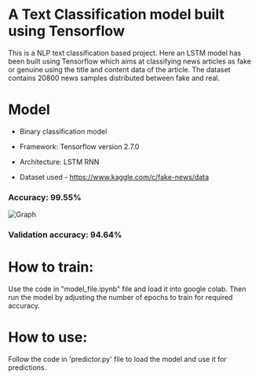 # A Text Classification model built using Tensorflow
This is a NLP text classification based project. Here an LSTM model has been built using Tensorflow which aims at classifying news articles as fake or genuine using the title and content data of the article. The dataset contains 20800 news samples distributed between fake and real.

# Model
* Binary classification model
* Framework: Tensorflow version 2.7.0
* Architecture: LSTM RNN


* Dataset used - https://www.kaggle.com/c/fake-news/data


### Accuracy: 99.55%
![Graph](https://user-images.githubusercontent.com/76942680/147688840-53a2f9ff-ac69-4c34-bc1c-58b816ad7989.png)


### Validation accuracy: 94.64%


# How to train:
Use the code in "model_file.ipynb" file and load it into google colab. Then run the model by adjusting the number of epochs to train for required accuracy.

# How to use:
Follow the code in 'predictor.py' file to load the model and use it for predictions.
